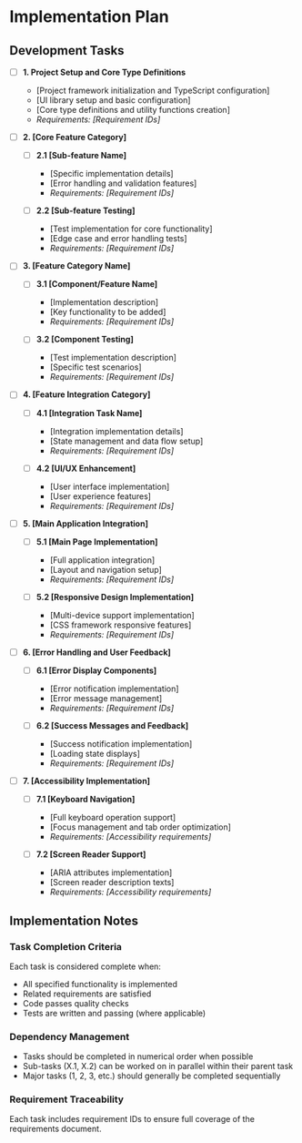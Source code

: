 # Implementation Plan

## Development Tasks

- [ ] **1. Project Setup and Core Type Definitions**
  - [Project framework initialization and TypeScript configuration]
  - [UI library setup and basic configuration]
  - [Core type definitions and utility functions creation]
  - _Requirements: [Requirement IDs]_

- [ ] **2. [Core Feature Category]**
  - [ ] **2.1 [Sub-feature Name]**
    - [Specific implementation details]
    - [Error handling and validation features]
    - _Requirements: [Requirement IDs]_

  - [ ] **2.2 [Sub-feature Testing]**
    - [Test implementation for core functionality]
    - [Edge case and error handling tests]
    - _Requirements: [Requirement IDs]_

- [ ] **3. [Feature Category Name]**
  - [ ] **3.1 [Component/Feature Name]**
    - [Implementation description]
    - [Key functionality to be added]
    - _Requirements: [Requirement IDs]_

  - [ ] **3.2 [Component Testing]**
    - [Test implementation description]
    - [Specific test scenarios]
    - _Requirements: [Requirement IDs]_

- [ ] **4. [Feature Integration Category]**
  - [ ] **4.1 [Integration Task Name]**
    - [Integration implementation details]
    - [State management and data flow setup]
    - _Requirements: [Requirement IDs]_

  - [ ] **4.2 [UI/UX Enhancement]**
    - [User interface implementation]
    - [User experience features]
    - _Requirements: [Requirement IDs]_

- [ ] **5. [Main Application Integration]**
  - [ ] **5.1 [Main Page Implementation]**
    - [Full application integration]
    - [Layout and navigation setup]
    - _Requirements: [Requirement IDs]_

  - [ ] **5.2 [Responsive Design Implementation]**
    - [Multi-device support implementation]
    - [CSS framework responsive features]
    - _Requirements: [Requirement IDs]_

- [ ] **6. [Error Handling and User Feedback]**
  - [ ] **6.1 [Error Display Components]**
    - [Error notification implementation]
    - [Error message management]
    - _Requirements: [Requirement IDs]_

  - [ ] **6.2 [Success Messages and Feedback]**
    - [Success notification implementation]
    - [Loading state displays]
    - _Requirements: [Requirement IDs]_

- [ ] **7. [Accessibility Implementation]**
  - [ ] **7.1 [Keyboard Navigation]**
    - [Full keyboard operation support]
    - [Focus management and tab order optimization]
    - _Requirements: [Accessibility requirements]_

  - [ ] **7.2 [Screen Reader Support]**
    - [ARIA attributes implementation]
    - [Screen reader description texts]
    - _Requirements: [Accessibility requirements]_

<!-- 
Future Implementation Tasks (Optional):

- [ ] **8. [Integration and E2E Testing]**
  - [ ] **8.1 [Integration Testing]**
    - [Component interaction testing]
    - [User flow integration tests]
    - _Requirements: [Test requirement IDs]_

  - [ ] **8.2 [E2E Testing]**
    - [End-to-end scenario testing]
    - [Cross-browser compatibility testing]
    - _Requirements: [All requirements user flows]_

- [ ] **9. [Performance Optimization]**
  - [ ] **9.1 [Framework Optimization]**
    - [Performance optimization techniques implementation]
    - [Render optimization]
    - _Requirements: [Performance requirements]_

  - [ ] **9.2 [Data Storage Optimization]**
    - [Storage performance optimization]
    - [Data update optimization features]
    - _Requirements: [Storage requirements]_

- [ ] **10. [Final Integration and Polish]**
  - [ ] **10.1 [Complete Integration Testing]**
    - [Verification that all requirements are met]
    - [Usability testing execution]
    - _Requirements: [All requirements]_

  - [ ] **10.2 [UI Polish and Final Check]**
    - [Design final adjustments and refinement]
    - [Browser compatibility final verification]
    - _Requirements: [UI/UX requirements]_
-->

## Implementation Notes

### Task Completion Criteria
Each task is considered complete when:
- All specified functionality is implemented
- Related requirements are satisfied
- Code passes quality checks
- Tests are written and passing (where applicable)

### Dependency Management
- Tasks should be completed in numerical order when possible
- Sub-tasks (X.1, X.2) can be worked on in parallel within their parent task
- Major tasks (1, 2, 3, etc.) should generally be completed sequentially

### Requirement Traceability
Each task includes requirement IDs to ensure full coverage of the requirements document.